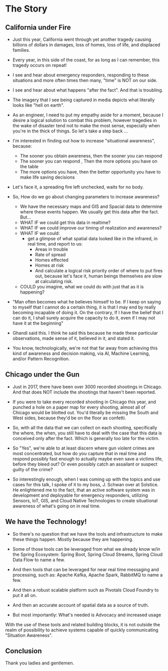 # The Story

## California under Fire

* Just this year, California went through yet another tragedy causing billions of dollars in damages, loss of homes, loss of life, and displaced families.

* Every year, in this side of the coast, for as long as I can remember, this tragedy occurs on repeat!

* I see and hear about emergency responders, responding to these situations and more often times then many, "time" is NOT on our side.

* I see and hear about what happens "after the fact". And that is troubling.

* The imagery that I see being captured in media depicts what literally looks like "hell on earth".

* As an engineer, I need to put my empathy aside for a moment, because I desire a logical solution to combat this problem, however tragedies in the wake of disaster tend not to make the most sense, especially when you're in the thick of things. So let's take a step back ...

* I'm interested in finding out how to increase "situational awareness", because:
  * The sooner you obtain awareness, then the sooner you can respond
  * The sooner you can respond , Then the more options you have on the table
  * The more options you have, then the better opportunity you have to make life saving decisions

* Let's face it, a spreading fire left unchecked, waits for no body.

* So, How do we go about changing parameters to increase awareness?
  * We have the necessary maps and GIS and Spacial data to determine where these events happen. We usually get this data after the fact. But...
  * WHAT IF we could get this data in realtime?
  * WHAT IF we could improve our timing of realization and awareness?
  * WHAT IF we could:
    * get a glimpse of what spatial data looked like in the infrared, in real time, and report to us:
      * Areas in trouble
      * Rate of spread
      * Homes effected
      * Homes at risk
      * And calculate a logical risk priority order of where to put fires out, because let's face it, human beings themselves are slow at calculating risk.
  * COULD you imagine, what we could do with just that as it is happening?

* "Man often becomes what he believes himself to be. If I keep on saying to myself that I cannot do a certain thing, it is that I may end by really becoming incapable of doing it. On the contrary, If I have the belief that I can do it, I shall surely acquire the capacity to do it, even if I may not have it at the beginning"

* Ghandi said this. I think he said this because he made these particular observations, made sense of it, believed in it, and stated it.

* You know, technologically, we're not that far away from achieving this kind of awareness and decision making, via AI, Machine Learning, and/or Pattern Recognition.

## Chicago under the Gun

* Just in 2017, there have been over 3000 recorded shootings in Chicago. And that does NOT include the shootings that haven't been reported.

* If you were to take every recorded shooting in Chicago this year, and punched a hole on a paper map for every shooting, almost all of Chicago would be blotted out. You'd literally be missing the South and West sides, because they'd be on the floor as confetti.

* So, with all the data that we can collect on each shooting, specifically the where, the when, you still have to deal with the case that this data is conceived only after the fact. Which is generally too late for the victim.

* So "Yes", we're able to at least discern where gun violent crimes are most concentrated, but how do you capture that in real time and respond possibly fast enough to actually maybe even save a victims life, before they bleed out? Or even possibly catch an assailant or suspect guilty of the crime?

* So interestingly enough, when I was coming up with the topics and use cases for this talk, I spoke of it to my boss, J. Schwan over at Solstice. He enlightened me to the fact, that an active software system was in development and deployable for emergency responders, utilizing Sensors, IoT, GIS, and Cloud Native Technologies to create situational awareness of what's going on in real time.

## We have the Technology!

* So there's no question that we have the tools and infrastructure to make these things happen. Mostly because they are happening.

* Some of those tools can be leveraged from what we already know w/in the Spring Ecosystem: Spring Boot, Spring Cloud Streams, Spring Cloud Data Flow to name a few.

* And then tools that can be leveraged for near real time messaging and processing, such as: Apache Kafka, Apache Spark, RabbitMQ to name a few.

* And then a robust scalable platform such as Pivotals Cloud Foundry to put it all on.

* And then an accurate account of spatial data as a source of truth.

* But most importantly: What's needed is Advocacy and increased usage

With the use of these tools and related building blocks, it is not outside the realm of possibility to achieve systems capable of quickly communicating "Situation Awareness".

## Conclusion

Thank you ladies and gentlemen.
